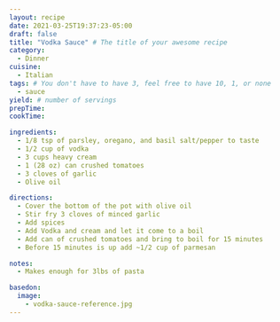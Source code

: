 ```yaml
---
layout: recipe
date: 2021-03-25T19:37:23-05:00
draft: false
title: "Vodka Sauce" # The title of your awesome recipe
category:
  - Dinner
cuisine:
  - Italian
tags: # You don't have to have 3, feel free to have 10, 1, or none
  - sauce
yield: # number of servings
prepTime:
cookTime:

ingredients:
  - 1/8 tsp of parsley, oregano, and basil salt/pepper to taste
  - 1/2 cup of vodka
  - 3 cups heavy cream
  - 1 (28 oz) can crushed tomatoes
  - 3 cloves of garlic
  - Olive oil

directions:
  - Cover the bottom of the pot with olive oil
  - Stir fry 3 cloves of minced garlic
  - Add spices
  - Add Vodka and cream and let it come to a boil
  - Add can of crushed tomatoes and bring to boil for 15 minutes
  - Before 15 minutes is up add ~1/2 cup of parmesan

notes:
  - Makes enough for 3lbs of pasta

basedon:
  image: 
    - vodka-sauce-reference.jpg
---
```

